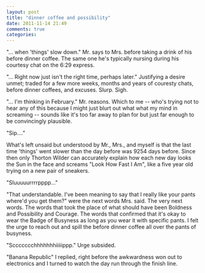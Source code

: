 ```yaml
---
layout: post
title: "dinner coffee and possibility"
date: 2011-11-14 21:49
comments: true
categories:
---
```


"... when 'things' slow down." Mr. says to Mrs. before taking a drink of his before dinner coffee. The same one he's typically nursing during his courtesy chat on the 6:29 express.

"... Right now just isn't the right time, perhaps later." Justifying a desire unmet; traded for a few more weeks, months and years of couresty chats, before dinner coffees, and excuses. Slurp. Sigh.

"... I'm thinking in February." Mr. reasons. Which to me -- who's trying not to hear any of this because I might just blurt out what what my mind in screaming -- sounds like it's too far away to plan for but just far enough to be convincingly plausible.

"Sip...."

What's left unsaid but understood by Mr., Mrs., and myself is that the last time 'things' went slower than the day before was 9254 days before. Since then only Thorton Wilder can accurately explain how each new day looks the Sun in the face and screams "Look How Fast I Am", like a five year old trying on a new pair of sneakers.

"Sluuuuurrrrpppp..."

"That understandable. I've been meaning to say that I really like your pants where'd you get them?" were the next words Mrs. said. The very next words. The words that took the place of what should have been Boldness and Possibility and Courage. The words that confirmed that it's okay to wear the Badge of Busyness as long as you wear it with specific pants. I felt the urge to reach out and spill the before dinner coffee all over the pants of busyness.

"Sccccccchhhhhhhiiiiippp."  Urge subsided.

"Banana Republic" I replied, right before the awkwardness won out to electronics and I turned to watch the day run through the finish line.
